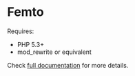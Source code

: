 Femto
=====
Requires:

* PHP 5.3+
* mod_rewrite or equivalent

Check [full documentation](https://eiky.net/tinkering/femto/) for more details.
